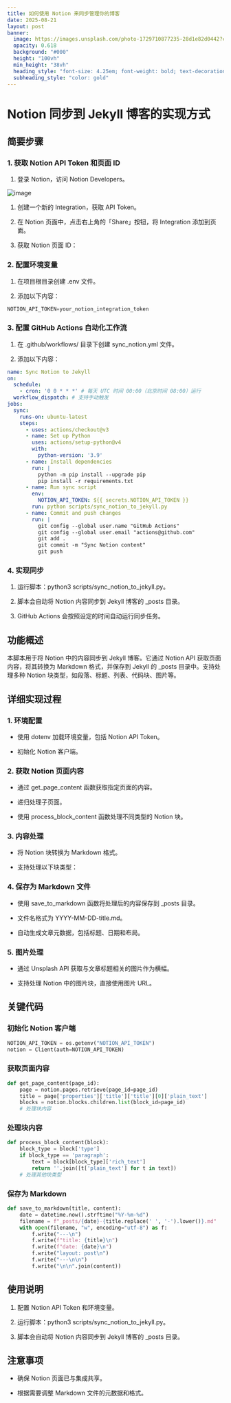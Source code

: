 ```yaml
---
title: 如何使用 Notion 来同步管理你的博客
date: 2025-08-21
layout: post
banner:
  image: https://images.unsplash.com/photo-1729710877235-28d1e82d0442?crop=entropy&cs=tinysrgb&fit=max&fm=jpg&ixid=M3w2OTIwMzJ8MHwxfHJhbmRvbXx8fHx8fHx8fDE3NTU4MDc3ODh8&ixlib=rb-4.1.0&q=80&w=1080
  opacity: 0.618
  background: "#000"
  height: "100vh"
  min_height: "38vh"
  heading_style: "font-size: 4.25em; font-weight: bold; text-decoration: underline"
  subheading_style: "color: gold"
---
```


# Notion 同步到 Jekyll 博客的实现方式

## 简要步骤

### 1. 获取 Notion API Token 和页面 ID

1. 登录 Notion，访问 Notion Developers。

![image](https://prod-files-secure.s3.us-west-2.amazonaws.com/a7a0cc5a-89b9-4cda-8686-1fba0ca52f40/d19c1afe-dea5-4312-9333-786b0ba83054/image.png?X-Amz-Algorithm=AWS4-HMAC-SHA256&X-Amz-Content-Sha256=UNSIGNED-PAYLOAD&X-Amz-Credential=ASIAZI2LB466RNDSBUXU%2F20250821%2Fus-west-2%2Fs3%2Faws4_request&X-Amz-Date=20250821T202307Z&X-Amz-Expires=3600&X-Amz-Security-Token=IQoJb3JpZ2luX2VjEKv%2F%2F%2F%2F%2F%2F%2F%2F%2F%2FwEaCXVzLXdlc3QtMiJIMEYCIQDCo9eO0UrHgfsknPNfmsx14lIg9EdJdOue9GZx%2BPq3lgIhANQNk1eCt0HOdGmLSRPw8pbsKMCsDvUUhc6vebXzgXmQKogECPT%2F%2F%2F%2F%2F%2F%2F%2F%2F%2FwEQABoMNjM3NDIzMTgzODA1IgzDOrwB9R%2B%2Bpqam7o0q3AMdj%2BhImrrDia%2Bx7FwNc4QRp8gio%2Fh0FskHV3OESjZnPGTw%2FYpCMNWQCkzPb4OzZXeIZfxhN9QJXiN1rEL96XZjMF0psdvshQcmk9Ncer13g27H4VB%2FYl9AYlzZNVQMWeyt4hB0449d%2Bhy%2F7FNCuWUQqU6uITyMpshpwhG4rR2aWUASpcYM%2F3Btoc70ocSSuFo6pmg567T%2BZ22DJQDIIE3Uyd56fTrNAq2ursD80gwzgEZtz6CPqLCDDL8V05ZvCp99uOPfqBa4K5373fq7W1hoIj7Gk60zV20bzw4SZ7mzB30sIH%2Fv%2Fob2o6GjKPCbc3SPlB1YxAi5cMU6U%2Fss6o1%2F6PpuTrvJpoxDGZOoKs152a2adhqGdGP%2Fyr1Qa8dDPXSFMxxscWvUiXek%2FEweuD8Dq4kBrNurNQeYeBBuseaxCXeeYD5QPvyYHBDlUK4tPhbw4pSW4D3vr%2FJwfeyhLn99%2BGCsJTd%2FNs%2Fld7Zi657AHCucTRqqCQGgzzfPqSTSKu4Xs0e7XGPQsedwqg03MveZM3QuREipNOkHeeXC3aQVjQO6ZlXvHX6i8C8dZBqvDGt1mjelQXt1hk2Pw2kpS0oIVXnE6VJStdmkRhHnwEEOcbaGrs%2Bw4PJ0Ijf2GzC02p3FBjqkAaWfpNqvYmFB2ZPhcwSGHza0sgSgGWeVUAZ9Mqs1bGIktNhzMumO%2BFPeQjuSrjw8zNjRc0oHa8VoEhB5d%2BonO5xWTwfxV%2Bc1xwsiHyELx%2FhNs9V0b7N5cv%2F6w5g64UMXqiUBQLYQZI2T69bTYwf%2BhUFMksK8IrbXMfH99KyT1I9hmyPyvAHASkN4nwpMa93Jt4SRXfwe8AvYJHpCysZyYONrlC7V&X-Amz-Signature=c542b393aea8cc6d3c27aabb486b650d06842174588b05d4b2430b81fd5393e8&X-Amz-SignedHeaders=host&x-amz-checksum-mode=ENABLED&x-id=GetObject)

1. 创建一个新的 Integration，获取 API Token。

1. 在 Notion 页面中，点击右上角的「Share」按钮，将 Integration 添加到页面。

1. 获取 Notion 页面 ID：


### 2. 配置环境变量

1. 在项目根目录创建 .env 文件。

1. 添加以下内容：

```javascript
NOTION_API_TOKEN=your_notion_integration_token
```

### 3. 配置 GitHub Actions 自动化工作流

1. 在 .github/workflows/ 目录下创建 sync_notion.yml 文件。

1. 添加以下内容：

```yaml
name: Sync Notion to Jekyll
on:
  schedule:
    - cron: '0 0 * * *' # 每天 UTC 时间 00:00（北京时间 08:00）运行
  workflow_dispatch: # 支持手动触发
jobs:
  sync:
    runs-on: ubuntu-latest
    steps:
      - uses: actions/checkout@v3
      - name: Set up Python
        uses: actions/setup-python@v4
        with:
          python-version: '3.9'
      - name: Install dependencies
        run: |
          python -m pip install --upgrade pip
          pip install -r requirements.txt
      - name: Run sync script
        env:
          NOTION_API_TOKEN: ${{ secrets.NOTION_API_TOKEN }}
        run: python scripts/sync_notion_to_jekyll.py
      - name: Commit and push changes
        run: |
          git config --global user.name "GitHub Actions"
          git config --global user.email "actions@github.com"
          git add .
          git commit -m "Sync Notion content"
          git push
```

### 4. 实现同步

1. 运行脚本：python3 scripts/sync_notion_to_jekyll.py。

1. 脚本会自动将 Notion 内容同步到 Jekyll 博客的 _posts 目录。

1. GitHub Actions 会按照设定的时间自动运行同步任务。

## 功能概述

本脚本用于将 Notion 中的内容同步到 Jekyll 博客。它通过 Notion API 获取页面内容，将其转换为 Markdown 格式，并保存到 Jekyll 的 _posts 目录中。支持处理多种 Notion 块类型，如段落、标题、列表、代码块、图片等。

## 详细实现过程

### 1. 环境配置

- 使用 dotenv 加载环境变量，包括 Notion API Token。

- 初始化 Notion 客户端。

### 2. 获取 Notion 页面内容

- 通过 get_page_content 函数获取指定页面的内容。

- 递归处理子页面。

- 使用 process_block_content 函数处理不同类型的 Notion 块。

### 3. 内容处理

- 将 Notion 块转换为 Markdown 格式。

- 支持处理以下块类型：


### 4. 保存为 Markdown 文件

- 使用 save_to_markdown 函数将处理后的内容保存到 _posts 目录。

- 文件名格式为 YYYY-MM-DD-title.md。

- 自动生成文章元数据，包括标题、日期和布局。

### 5. 图片处理

- 通过 Unsplash API 获取与文章标题相关的图片作为横幅。

- 支持处理 Notion 中的图片块，直接使用图片 URL。

## 关键代码

### 初始化 Notion 客户端

```python
NOTION_API_TOKEN = os.getenv("NOTION_API_TOKEN")
notion = Client(auth=NOTION_API_TOKEN)
```

### 获取页面内容

```python
def get_page_content(page_id):
    page = notion.pages.retrieve(page_id=page_id)
    title = page['properties']['title']['title'][0]['plain_text']
    blocks = notion.blocks.children.list(block_id=page_id)
    # 处理块内容
```

### 处理块内容

```python
def process_block_content(block):
    block_type = block['type']
    if block_type == 'paragraph':
        text = block[block_type]['rich_text']
        return ''.join([t['plain_text'] for t in text])
    # 处理其他块类型
```

### 保存为 Markdown

```python
def save_to_markdown(title, content):
    date = datetime.now().strftime("%Y-%m-%d")
    filename = f"_posts/{date}-{title.replace(' ', '-').lower()}.md"
    with open(filename, "w", encoding="utf-8") as f:
        f.write("---\n")
        f.write(f"title: {title}\n")
        f.write(f"date: {date}\n")
        f.write("layout: post\n")
        f.write("---\n\n")
        f.write("\n\n".join(content))
```

## 使用说明

1. 配置 Notion API Token 和环境变量。

1. 运行脚本：python3 scripts/sync_notion_to_jekyll.py。

1. 脚本会自动将 Notion 内容同步到 Jekyll 博客的 _posts 目录。

## 注意事项

- 确保 Notion 页面已与集成共享。

- 根据需要调整 Markdown 文件的元数据和格式。